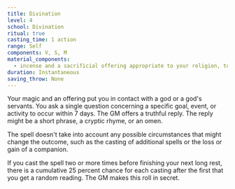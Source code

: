 ```yaml
---
title: Divination
level: 4
school: Divination
ritual: true
casting_time: 1 action
range: Self
components: V, S, M
material_components:
  - incense and a sacrificial offering appropriate to your religion, together worth at least 25 gp, which the spell consumes
duration: Instantaneous
saving_throw: None
---
```


Your magic and an offering put you in contact with a god or a god's servants. You ask a single question concerning a specific goal, event, or activity to occur within 7 days. The GM offers a truthful reply. The reply might be a short phrase, a cryptic rhyme, or an omen.

The spell doesn't take into account any possible circumstances that might change the outcome, such as the casting of additional spells or the loss or gain of a companion.

If you cast the spell two or more times before finishing your next long rest, there is a cumulative 25 percent chance for each casting after the first that you get a random reading. The GM makes this roll in secret.
